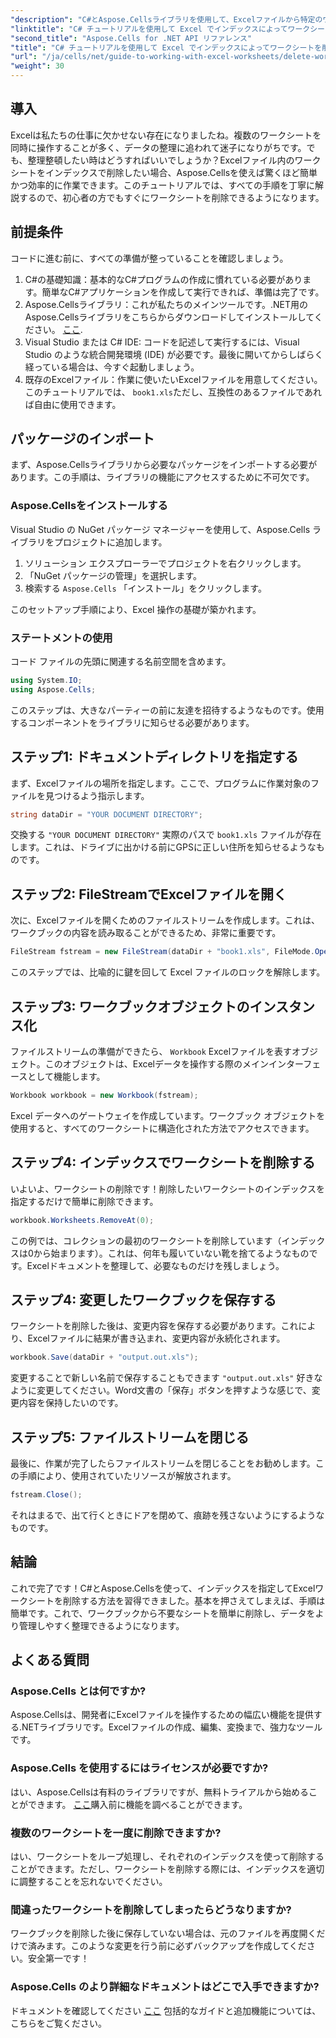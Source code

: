 ```yaml
---
"description": "C#とAspose.Cellsライブラリを使用して、Excelファイルから特定のワークシートをインデックスで効率的に削除する方法を学びましょう。この簡単なステップバイステップのチュートリアルに従ってください。"
"linktitle": "C# チュートリアルを使用して Excel でインデックスによってワークシートを削除する"
"second_title": "Aspose.Cells for .NET API リファレンス"
"title": "C# チュートリアルを使用して Excel でインデックスによってワークシートを削除する"
"url": "/ja/cells/net/guide-to-working-with-excel-worksheets/delete-worksheet-by-index-excel-csharp-tutorial/"
"weight": 30
---
```


## 導入

Excelは私たちの仕事に欠かせない存在になりましたね。複数のワークシートを同時に操作することが多く、データの整理に追われて迷子になりがちです。でも、整理整頓したい時はどうすればいいでしょうか？Excelファイル内のワークシートをインデックスで削除したい場合、Aspose.Cellsを使えば驚くほど簡単かつ効率的に作業できます。このチュートリアルでは、すべての手順を丁寧に解説するので、初心者の方でもすぐにワークシートを削除できるようになります。

## 前提条件

コードに進む前に、すべての準備が整っていることを確認しましょう。

1. C#の基礎知識：基本的なC#プログラムの作成に慣れている必要があります。簡単なC#アプリケーションを作成して実行できれば、準備は完了です。
2. Aspose.Cellsライブラリ：これが私たちのメインツールです。.NET用のAspose.Cellsライブラリをこちらからダウンロードしてインストールしてください。 [ここ](https://releases。aspose.com/cells/net/).
3. Visual Studio または C# IDE: コードを記述して実行するには、Visual Studio のような統合開発環境 (IDE) が必要です。最後に開いてからしばらく経っている場合は、今すぐ起動しましょう。
4. 既存のExcelファイル：作業に使いたいExcelファイルを用意してください。このチュートリアルでは、 `book1.xls`ただし、互換性のあるファイルであれば自由に使用できます。

## パッケージのインポート

まず、Aspose.Cellsライブラリから必要なパッケージをインポートする必要があります。この手順は、ライブラリの機能にアクセスするために不可欠です。

### Aspose.Cellsをインストールする

Visual Studio の NuGet パッケージ マネージャーを使用して、Aspose.Cells ライブラリをプロジェクトに追加します。

1. ソリューション エクスプローラーでプロジェクトを右クリックします。
2. 「NuGet パッケージの管理」を選択します。
3. 検索する `Aspose.Cells` 「インストール」をクリックします。

このセットアップ手順により、Excel 操作の基礎が築かれます。

### ステートメントの使用

コード ファイルの先頭に関連する名前空間を含めます。

```csharp
using System.IO;
using Aspose.Cells;
```

このステップは、大きなパーティーの前に友達を招待するようなものです。使用するコンポーネントをライブラリに知らせる必要があります。

## ステップ1: ドキュメントディレクトリを指定する

まず、Excelファイルの場所を指定します。ここで、プログラムに作業対象のファイルを見つけるよう指示します。

```csharp
string dataDir = "YOUR DOCUMENT DIRECTORY";
```

交換する `"YOUR DOCUMENT DIRECTORY"` 実際のパスで `book1.xls` ファイルが存在します。これは、ドライブに出かける前にGPSに正しい住所を知らせるようなものです。

## ステップ2: FileStreamでExcelファイルを開く

次に、Excelファイルを開くためのファイルストリームを作成します。これは、ワークブックの内容を読み取ることができるため、非常に重要です。

```csharp
FileStream fstream = new FileStream(dataDir + "book1.xls", FileMode.Open);
```

このステップでは、比喩的に鍵を回して Excel ファイルのロックを解除します。

## ステップ3: ワークブックオブジェクトのインスタンス化

ファイルストリームの準備ができたら、 `Workbook` Excelファイルを表すオブジェクト。このオブジェクトは、Excelデータを操作する際のメインインターフェースとして機能します。

```csharp
Workbook workbook = new Workbook(fstream);
```

Excel データへのゲートウェイを作成しています。ワークブック オブジェクトを使用すると、すべてのワークシートに構造化された方法でアクセスできます。

## ステップ4: インデックスでワークシートを削除する

いよいよ、ワークシートの削除です！削除したいワークシートのインデックスを指定するだけで簡単に削除できます。 

```csharp
workbook.Worksheets.RemoveAt(0);
```

この例では、コレクションの最初のワークシートを削除しています（インデックスは0から始まります）。これは、何年も履いていない靴を捨てるようなものです。Excelドキュメントを整理して、必要なものだけを残しましょう。

## ステップ4: 変更したワークブックを保存する

ワークシートを削除した後は、変更内容を保存する必要があります。これにより、Excelファイルに結果が書き込まれ、変更内容が永続化されます。

```csharp
workbook.Save(dataDir + "output.out.xls");
```

変更することで新しい名前で保存することもできます `"output.out.xls"` 好きなように変更してください。Word文書の「保存」ボタンを押すような感じで、変更内容を保持したいのです。

## ステップ5: ファイルストリームを閉じる

最後に、作業が完了したらファイルストリームを閉じることをお勧めします。この手順により、使用されていたリソースが解放されます。

```csharp
fstream.Close();
```

それはまるで、出て行くときにドアを閉めて、痕跡を残さないようにするようなものです。

## 結論

これで完了です！C#とAspose.Cellsを使って、インデックスを指定してExcelワークシートを削除する方法を習得できました。基本を押さえてしまえば、手順は簡単です。これで、ワークブックから不要なシートを簡単に削除し、データをより管理しやすく整理できるようになります。

## よくある質問

### Aspose.Cells とは何ですか?
Aspose.Cellsは、開発者にExcelファイルを操作するための幅広い機能を提供する.NETライブラリです。Excelファイルの作成、編集、変換まで、強力なツールです。

### Aspose.Cells を使用するにはライセンスが必要ですか?
はい、Aspose.Cellsは有料のライブラリですが、無料トライアルから始めることができます。 [ここ](https://releases.aspose.com/)購入前に機能を調べることができます。

### 複数のワークシートを一度に削除できますか?
はい、ワークシートをループ処理し、それぞれのインデックスを使って削除することができます。ただし、ワークシートを削除する際には、インデックスを適切に調整することを忘れないでください。

### 間違ったワークシートを削除してしまったらどうなりますか?
ワークブックを削除した後に保存していない場合は、元のファイルを再度開くだけで済みます。このような変更を行う前に必ずバックアップを作成してください。安全第一です！

### Aspose.Cells のより詳細なドキュメントはどこで入手できますか?
ドキュメントを確認してください [ここ](https://reference.aspose.com/cells/net/) 包括的なガイドと追加機能については、こちらをご覧ください。